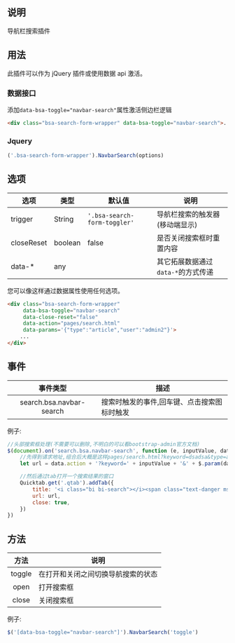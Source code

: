 ## 说明

导航栏搜索插件

## 用法

此插件可以作为 jQuery 插件或使用数据 api 激活。

### 数据接口

添加`data-bsa-toggle="navbar-search"`属性激活侧边栏逻辑

```html
<div class="bsa-search-form-wrapper" data-bsa-toggle="navbar-search">...</div>
```

### Jquery

```javascript
('.bsa-search-form-wrapper').NavbarSearch(options)
```

## 选项

| 选项         | 类型      | 默认值                          | 说明                    |
|------------|---------|------------------------------|-----------------------|
| trigger    | String  | `'.bsa-search-form-toggler'` | 导航栏搜索的触发器(移动端显示)      |
| closeReset | boolean | false                        | 是否关闭搜索框时重置内容          |
| data-*     | any     |                              | 其它拓展数据通过`data-*`的方式传递 |

您可以像这样通过数据属性使用任何选项。

```html
<div class="bsa-search-form-wrapper"
     data-bsa-toggle="navbar-search"
     data-close-reset="false"
     data-action="pages/search.html"
     data-params='{"type":"article","user":"admin2"}'>
    ...
</div>
```

## 事件

|           事件类型           | 描述                     |
|:------------------------:|------------------------|
| search.bsa.navbar-search | 搜索时触发的事件,回车键、点击搜索图标时触发 |

例子:

```javascript
//头部搜索框处理(不需要可以删除,不明白的可以看bootstrap-admin官方文档)
$(document).on('search.bsa.navbar-search', function (e, inputValue, data) {
    //先得到请求地址,组合后大概是这样pages/search.html?keyword=dsadsa&type=article&user=admin2
    let url = data.action + '?keyword=' + inputValue + '&' + $.param(data.params);

    //然后通过tab打开一个搜索结果的窗口
    Quicktab.get('.qtab').addTab({
        title: '<i class="bi bi-search"></i><span class="text-danger ms-2">' + inputValue + '</span>',
        url: url,
        close: true,
    })
})
```

## 方法

|   方法   | 说明                |
|:------:|-------------------|
| toggle | 在打开和关闭之间切换导航搜索的状态 |
|  open  | 打开搜索框             |
| close  | 关闭搜索框             |

例子:

```javascript
$('[data-bsa-toggle="navbar-search"]').NavbarSearch('toggle')
```

